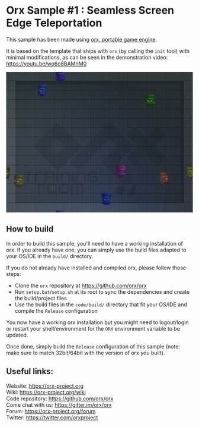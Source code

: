 Orx Sample #1 : Seamless Screen Edge Teleportation
==================================================

This sample has been made using [orx, portable game engine](https://orx-project.org).

It is based on the template that ships with `orx` (by calling the `init` tool) with minimal modifications, as can be seen in the demonstration video: https://youtu.be/wo6o8BAMnM0

![Screenshot](Screenshot.png)


How to build
------------

In order to build this sample, you'll need to have a working installation of orx.
If you already have one, you can simply use the build files adapted to your OS/IDE in the `build/` directory.

If you do not already have installed and compiled orx, please follow those steps:

- Clone the `orx` repository at https://github.com/orx/orx
- Run `setup.bat`/`setup.sh` at its root to sync the dependencies and create the build/project files
- Use the build files in the `code/build/` directory that fit your OS/IDE and compile the `Release` configuration

You now have a working orx installation but you might need to logout/login or restart your shell/environment for the `ORX` environment variable to be updated.

Once done, simply build the `Release` configuration of this sample (note: make sure to match 32bit/64bit with the version of orx you built).


Useful links:
-------------

Website: https://orx-project.org  
Wiki: https://orx-project.org/wiki  
Code repository: https://github.com/orx/orx  
Come chat with us: https://gitter.im/orx/orx  
Forum: https://orx-project.org/forum  
Twitter: https://twitter.com/orxproject  
